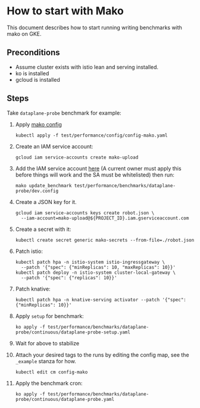 # How to start with Mako

This document describes how to start running writing benchmarks with mako on
GKE.

## Preconditions

- Assume cluster exists with istio lean and serving installed.
- ko is installed
- gcloud is installed

## Steps

Take `dataplane-probe` benchmark for example:

1. Apply
   [mako config](https://github.com/knative/serving/blob/master/test/performance/config/config-mako.yaml)

   ```shell
   kubectl apply -f test/performance/config/config-mako.yaml
   ```

1. Create an IAM service account:

   ```shell
   gcloud iam service-accounts create mako-upload
   ```

1. Add the IAM service account
   [here](https://github.com/knative/serving/blob/d73bb8378cab8bb0c1825aa9802bea9ea2e6cb26/test/performance/benchmarks/dataplane-probe/continuous/dev.config#L20)
   (A current owner must apply this before things will work and the SA must be
   whitelisted) then run:

   ```shell
   mako update_benchmark test/performance/benchmarks/dataplane-probe/dev.config
   ```

1. Create a JSON key for it.

   ```shell
   gcloud iam service-accounts keys create robot.json \
     --iam-account=mako-upload@${PROJECT_ID}.iam.gserviceaccount.com
   ```

1. Create a secret with it:

   ```shell
   kubectl create secret generic mako-secrets --from-file=./robot.json
   ```

1. Patch istio:

   ```shell
   kubectl patch hpa -n istio-system istio-ingressgateway \
     --patch '{"spec": {"minReplicas": 10, "maxReplicas": 10}}'
   kubectl patch deploy -n istio-system cluster-local-gateway \
     --patch '{"spec": {"replicas": 10}}'
   ```

1. Patch knative:

   ```shell
   kubectl patch hpa -n knative-serving activator --patch '{"spec": {"minReplicas": 10}}'
   ```

1. Apply `setup` for benchmark:

   ```shell
   ko apply -f test/performance/benchmarks/dataplane-probe/continuous/dataplane-probe-setup.yaml
   ```

1. Wait for above to stabilize

1. Attach your desired tags to the runs by editing the config map, see the
   `_example` stanza for how.

   ```shell
   kubectl edit cm config-mako
   ```

1. Apply the benchmark cron:

   ```gcloud
   ko apply -f test/performance/benchmarks/dataplane-probe/continuous/dataplane-probe.yaml
   ```
